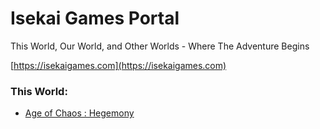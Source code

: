 # Isekai Games Portal

This World, Our World, and Other Worlds - Where The Adventure Begins

[https://isekaigames.com](https://isekaigames.com)



### This World:
* [Age of Chaos : Hegemony](https://isekaigames.com/world/aoc/hegemony)
